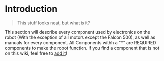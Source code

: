 # Introduction

> This stuff looks neat, but what is it?

This section will describe every component used by electronics on the robot (With the exception of all motors except the Falcon 500), as well as manuals for every component. All Components withh a "*" are REQUIRED components to make the robot function. If you find a component that is not on this wiki, feel free to [add it](../about.md)!